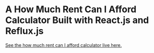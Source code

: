 # A How Much Rent Can I Afford Calculator Built with React.js and Reflux.js


<a href="#">See the how much rent can I afford calculator live here.</a>
